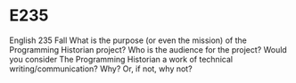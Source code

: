 # E235
English 235 Fall
What is the purpose (or even the mission) of the Programming Historian project?
Who is the audience for the project?
Would you consider The Programming Historian a work of technical writing/communication? Why? Or, if not, why not?
